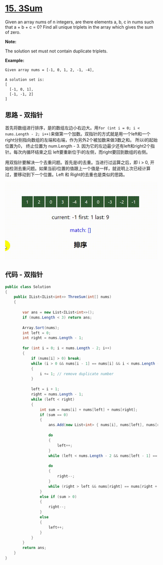# [15. 3Sum](https://leetcode.com/problems/3sum/)

Given an array nums of n integers, are there elements a, b, c in nums such that a + b + c = 0? Find all unique triplets in the array which gives the sum of zero.

**Note:**

The solution set must not contain duplicate triplets.

**Example:**

```text
Given array nums = [-1, 0, 1, 2, -1, -4],

A solution set is:
[
  [-1, 0, 1],
  [-1, -1, 2]
]
```

## 思路 - 双指针

首先将数组进行排序，是的数组左边小右边大。用`for (int i = 0; i < nums.Length - 2; i++)`来做第一个加数。双指针的方式就是用一个left和一个right分别指向数组的左端和右端，作为另外2个被加数来做3数之和。
所以i的起始位置为0， 终止位置为 num.Length - 3. 因为它的左边最少还有left和right2个指针。每次内循环结束之后 left要重新位于i的左侧，而right要回到数组的右侧。

用双指针要解决一个去重问题。首先是i的去重。当进行过运算之后，即 i > 0, 开始检测去重问题。如果当前i位置的值跟上一个值是一样，就说明上次已经计算过，要移动到下一个位置。Left 和 Right的去重也是类似的思路。

![image](image/figure1.gif)

## 代码 - 双指针

```csharp
public class Solution
{
    public IList<IList<int>> ThreeSum(int[] nums)
    {

        var ans = new List<IList<int>>();
        if (nums.Length < 3) return ans;

        Array.Sort(nums);
        int left = 0;
        int right = nums.Length - 1;

        for (int i = 0; i < nums.Length - 2; i++)
        {
            if (nums[i] > 0) break;
            while (i > 0 && nums[i - 1] == nums[i] && i < nums.Length - 1)
            {
                i += 1; // remove duplicate number
            }

            left = i + 1;
            right = nums.Length - 1;
            while (left < right)
            {
                int sum = nums[i] + nums[left] + nums[right];
                if (sum == 0)
                {
                    ans.Add(new List<int> { nums[i], nums[left], nums[right] });

                    do
                    {
                        left++;
                    }
                    while (left < nums.Length - 2 && nums[left - 1] == nums[left]); // remove duplicate number

                    do
                    {
                        right--;
                    }
                    while (right > left && nums[right] == nums[right + 1]); // remove duplicate number
                }
                else if (sum > 0)
                {
                    right--;
                }
                else
                {
                    left++;
                }
            }
        }
        return ans;
    }
}
```
